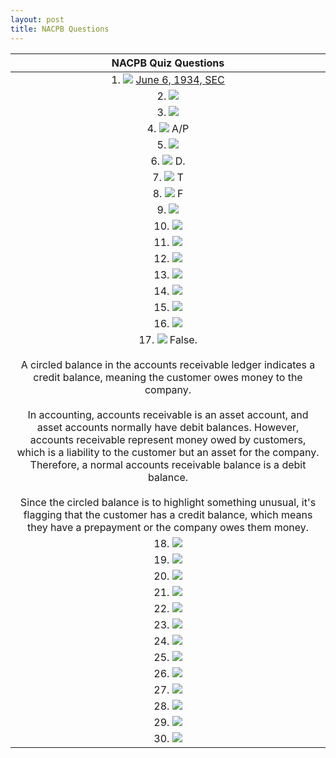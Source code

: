 ```yaml
---
layout: post
title: NACPB Questions
--- 
```


|NACPB Quiz Questions|
|:-:|
| 1. ![](/mc-bk/assets/nacpb_material/Screenshot.from.2024-05-15.14-15-35.png) [June 6, 1934, SEC](https://en.wikipedia.org/wiki/U.S._Securities_and_Exchange_Commission) |
| 2. ![](/mc-bk/assets/nacpb_material/Screenshot.from.2024-05-15.14-16-06.png) |
| 3. ![](/mc-bk/assets/nacpb_material/Screenshot.from.2024-05-15.14-16-26.png) |
| 4. ![](/mc-bk/assets/nacpb_material/Screenshot.from.2024-05-15.14-16-47.png) A/P|
| 5. ![](/mc-bk/assets/nacpb_material/Screenshot.from.2024-05-15.14-17-05.png) |
| 6. ![](/mc-bk/assets/nacpb_material/Screenshot.from.2024-05-15.14-17-58.png) D.|
| 7. ![](/mc-bk/assets/nacpb_material/Screenshot.from.2024-05-15.14-18-41.png) T|
| 8. ![](/mc-bk/assets/nacpb_material/Screenshot.from.2024-05-15.14-19-09.png) F|
| 9. ![](/mc-bk/assets/nacpb_material/Screenshot.from.2024-05-15.14-19-57.png) |
| 10. ![](/mc-bk/assets/nacpb_material/Screenshot.from.2024-05-15.14-20-18.png) |
| 11. ![](/mc-bk/assets/nacpb_material/Screenshot.from.2024-05-15.14-20-58.png) |
| 12. ![](/mc-bk/assets/nacpb_material/Screenshot.from.2024-05-15.14-21-40.png) |
| 13. ![](/mc-bk/assets/nacpb_material/Screenshot.from.2024-05-15.14-22-02.png) |
| 14. ![](/mc-bk/assets/nacpb_material/Screenshot.from.2024-05-15.14-22-32.png) |
| 15. ![](/mc-bk/assets/nacpb_material/Screenshot.from.2024-05-15.14-22-58.png) |
| 16. ![](/mc-bk/assets/nacpb_material/Screenshot.from.2024-05-15.14-24-06.png) |
| 17. ![](/mc-bk/assets/nacpb_material/Screenshot.from.2024-05-15.14-24-26.png) False.<br> <br>A circled balance in the accounts receivable ledger indicates a credit balance, meaning the customer owes money to the company.<br><br>In accounting, accounts receivable is an asset account, and asset accounts normally have debit balances.  However, accounts receivable represent money owed by customers, which is a liability to the customer but an asset for the company.  Therefore, a normal accounts receivable balance is a debit balance.<br><br>Since the circled balance is to highlight something unusual, it's flagging that the customer has a credit balance, which means they have a prepayment or the company owes them money.|
| 18. ![](/mc-bk/assets/nacpb_material/Screenshot.from.2024-05-15.14-24-55.png) |
| 19. ![](/mc-bk/assets/nacpb_material/Screenshot.from.2024-05-15.14-25-10.png) |
| 20. ![](/mc-bk/assets/nacpb_material/Screenshot.from.2024-05-15.14-25-28.png) |
| 21. ![](/mc-bk/assets/nacpb_material/Screenshot.from.2024-05-15.14-26-08.png) |
| 22. ![](/mc-bk/assets/nacpb_material/Screenshot.from.2024-05-15.14-26-29.png) |
| 23. ![](/mc-bk/assets/nacpb_material/Screenshot.from.2024-05-15.14-26-49.png) |
| 24. ![](/mc-bk/assets/nacpb_material/Screenshot.from.2024-05-15.14-27-05.png) |
| 25. ![](/mc-bk/assets/nacpb_material/Screenshot.from.2024-05-15.14-27-54.png) |
| 26. ![](/mc-bk/assets/nacpb_material/Screenshot.from.2024-05-15.14-28-09.png) |
| 27. ![](/mc-bk/assets/nacpb_material/Screenshot.from.2024-05-15.14-29-15.png) |
| 28. ![](/mc-bk/assets/nacpb_material/Screenshot.from.2024-05-15.14-29-41.png) |
| 29. ![](/mc-bk/assets/nacpb_material/Screenshot.from.2024-05-15.14-30-19.png) |
| 30. ![](/mc-bk/assets/nacpb_material/Screenshot.from.2024-05-15.14-31-07.png) |
